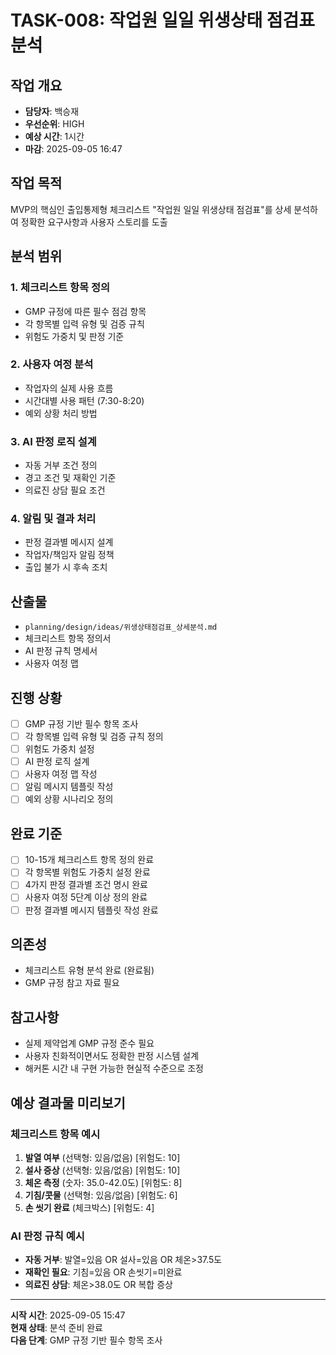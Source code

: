 # TASK-008: 작업원 일일 위생상태 점검표 분석

## 작업 개요
- **담당자**: 백승재
- **우선순위**: HIGH
- **예상 시간**: 1시간
- **마감**: 2025-09-05 16:47

## 작업 목적
MVP의 핵심인 출입통제형 체크리스트 "작업원 일일 위생상태 점검표"를 상세 분석하여 정확한 요구사항과 사용자 스토리를 도출

## 분석 범위

### 1. 체크리스트 항목 정의
- GMP 규정에 따른 필수 점검 항목
- 각 항목별 입력 유형 및 검증 규칙
- 위험도 가중치 및 판정 기준

### 2. 사용자 여정 분석
- 작업자의 실제 사용 흐름
- 시간대별 사용 패턴 (7:30-8:20)
- 예외 상황 처리 방법

### 3. AI 판정 로직 설계
- 자동 거부 조건 정의
- 경고 조건 및 재확인 기준
- 의료진 상담 필요 조건

### 4. 알림 및 결과 처리
- 판정 결과별 메시지 설계
- 작업자/책임자 알림 정책
- 출입 불가 시 후속 조치

## 산출물
- `planning/design/ideas/위생상태점검표_상세분석.md`
- 체크리스트 항목 정의서
- AI 판정 규칙 명세서
- 사용자 여정 맵

## 진행 상황
- [ ] GMP 규정 기반 필수 항목 조사
- [ ] 각 항목별 입력 유형 및 검증 규칙 정의
- [ ] 위험도 가중치 설정
- [ ] AI 판정 로직 설계
- [ ] 사용자 여정 맵 작성
- [ ] 알림 메시지 템플릿 작성
- [ ] 예외 상황 시나리오 정의

## 완료 기준
- [ ] 10-15개 체크리스트 항목 정의 완료
- [ ] 각 항목별 위험도 가중치 설정 완료
- [ ] 4가지 판정 결과별 조건 명시 완료
- [ ] 사용자 여정 5단계 이상 정의 완료
- [ ] 판정 결과별 메시지 템플릿 작성 완료

## 의존성
- 체크리스트 유형 분석 완료 (완료됨)
- GMP 규정 참고 자료 필요

## 참고사항
- 실제 제약업계 GMP 규정 준수 필요
- 사용자 친화적이면서도 정확한 판정 시스템 설계
- 해커톤 시간 내 구현 가능한 현실적 수준으로 조정

## 예상 결과물 미리보기

### 체크리스트 항목 예시
1. **발열 여부** (선택형: 있음/없음) [위험도: 10]
2. **설사 증상** (선택형: 있음/없음) [위험도: 10]
3. **체온 측정** (숫자: 35.0-42.0도) [위험도: 8]
4. **기침/콧물** (선택형: 있음/없음) [위험도: 6]
5. **손 씻기 완료** (체크박스) [위험도: 4]

### AI 판정 규칙 예시
- **자동 거부**: 발열=있음 OR 설사=있음 OR 체온>37.5도
- **재확인 필요**: 기침=있음 OR 손씻기=미완료
- **의료진 상담**: 체온>38.0도 OR 복합 증상

---
**시작 시간**: 2025-09-05 15:47  
**현재 상태**: 분석 준비 완료  
**다음 단계**: GMP 규정 기반 필수 항목 조사
